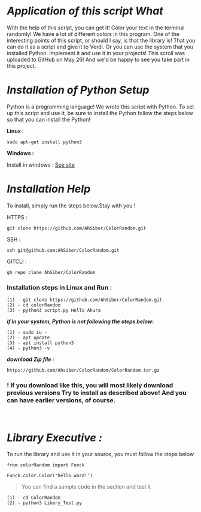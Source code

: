 # <i>Application of this script What</i>
With the help of this script, you can get it! Color your text in the terminal randomly! We have a lot of different colors in this program.
One of the interesting points of this script, or should I say, is that the library is! That you can do it as a script and give it to Verdi. Or you can use the system that you installed Python. Implement it and use it in your projects!
This scroll was uploaded to GitHub on May 26! And we'd be happy to see you take part in this project.

# <i>Installation of Python Setup</i>
Python is a programming language! We wrote this script with Python. To set up this script and use it, be sure to install the Python follow the steps below so that you can install the Python!

<b>Linux : </b>

    sudo apt-get install python3

<b> Windows : </b>

Install in windows : <a href="https://www.python.org/downloads/">See site</a>

# <i>Installation Help</i>
To install, simply run the steps below.Stay with you !

HTTPS :

    git clone https://github.com/AhSiber/ColorRandom.git

SSH :

    ssh git@github.com:AhSiber/ColorRandom.git

GITCLI :

    gh repo clone AhSiber/ColorRandom


<h3>Installation steps in Linux and Run :</h3>

    (1) - git clone https://github.com/AhSiber/ColorRandom.git
    (2) - cd colorRandom
    (3) - python3 script.py Hello Ahura

<b><i>if In your system, Python is not following the steps below:</i></b>


    (1) - sudo su -
    (2) - apt update
    (3) - apt install python3
    (4) - python3 -v


<b><i>
download Zip file :
</i></b>

    https://github.com/Ahsiber/ColorRandom/ColorRandom.tar.gz

<h3>! If you download like this, you will most likely download previous versions
Try to install as described above! And you can have earlier versions, of course.
</h3>
<br>
<h1>
<i>
Library Executive :
</i>
</h1>

To run the library and use it in your source, you must follow the steps below

    from colorRandom import Funck

    Funck.color.Color('hello word!')


>You can find a sample code in the section and test it

    (1) - cd ColorRandom
    (2) - python3 Libery_Test.py
